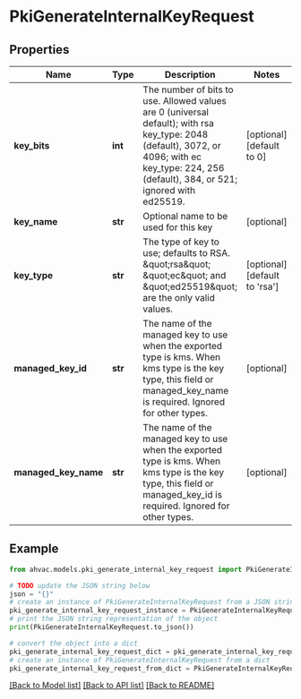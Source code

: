 # PkiGenerateInternalKeyRequest


## Properties

Name | Type | Description | Notes
------------ | ------------- | ------------- | -------------
**key_bits** | **int** | The number of bits to use. Allowed values are 0 (universal default); with rsa key_type: 2048 (default), 3072, or 4096; with ec key_type: 224, 256 (default), 384, or 521; ignored with ed25519. | [optional] [default to 0]
**key_name** | **str** | Optional name to be used for this key | [optional] 
**key_type** | **str** | The type of key to use; defaults to RSA. \&quot;rsa\&quot; \&quot;ec\&quot; and \&quot;ed25519\&quot; are the only valid values. | [optional] [default to 'rsa']
**managed_key_id** | **str** | The name of the managed key to use when the exported type is kms. When kms type is the key type, this field or managed_key_name is required. Ignored for other types. | [optional] 
**managed_key_name** | **str** | The name of the managed key to use when the exported type is kms. When kms type is the key type, this field or managed_key_id is required. Ignored for other types. | [optional] 

## Example

```python
from ahvac.models.pki_generate_internal_key_request import PkiGenerateInternalKeyRequest

# TODO update the JSON string below
json = "{}"
# create an instance of PkiGenerateInternalKeyRequest from a JSON string
pki_generate_internal_key_request_instance = PkiGenerateInternalKeyRequest.from_json(json)
# print the JSON string representation of the object
print(PkiGenerateInternalKeyRequest.to_json())

# convert the object into a dict
pki_generate_internal_key_request_dict = pki_generate_internal_key_request_instance.to_dict()
# create an instance of PkiGenerateInternalKeyRequest from a dict
pki_generate_internal_key_request_from_dict = PkiGenerateInternalKeyRequest.from_dict(pki_generate_internal_key_request_dict)
```
[[Back to Model list]](../README.md#documentation-for-models) [[Back to API list]](../README.md#documentation-for-api-endpoints) [[Back to README]](../README.md)


